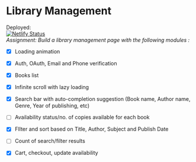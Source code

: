 # Library Management

Deployed: <br/>
[![Netlify Status](https://api.netlify.com/api/v1/badges/4d90f52d-e346-4f8b-b39a-a3eec7928ada/deploy-status)](https://app.netlify.com/sites/adityas-elibrary/deploys)
<br/>
*Assignment: Build a library management page with the following modules :*

* [x] Loading animation

* [x] Auth, OAuth, Email and Phone verification
* [x] Books list
* [x] Infinite scroll with lazy loading
* [x] Search bar with auto-completion suggestion (Book name, Author name, Genre, Year of publishing, etc)
* [ ] Availability status/no. of copies available for each book
* [x] FIlter and sort based on Title, Author, Subject and Publish Date
* [ ] Count of search/filter results
* [x] Cart, checkout, update availability

